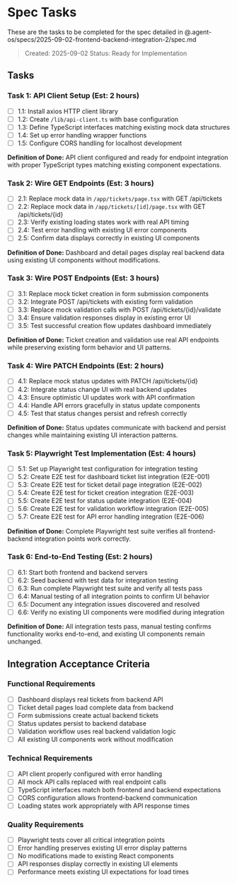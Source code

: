 # Spec Tasks

These are the tasks to be completed for the spec detailed in @.agent-os/specs/2025-09-02-frontend-backend-integration-2/spec.md

> Created: 2025-09-02
> Status: Ready for Implementation

## Tasks

### Task 1: API Client Setup (Est: 2 hours)
- [ ] 1.1: Install axios HTTP client library
- [ ] 1.2: Create `/lib/api-client.ts` with base configuration
- [ ] 1.3: Define TypeScript interfaces matching existing mock data structures
- [ ] 1.4: Set up error handling wrapper functions
- [ ] 1.5: Configure CORS handling for localhost development

**Definition of Done:** API client configured and ready for endpoint integration with proper TypeScript types matching existing component expectations.

### Task 2: Wire GET Endpoints (Est: 3 hours)
- [ ] 2.1: Replace mock data in `/app/tickets/page.tsx` with GET /api/tickets
- [ ] 2.2: Replace mock data in `/app/tickets/[id]/page.tsx` with GET /api/tickets/{id}
- [ ] 2.3: Verify existing loading states work with real API timing
- [ ] 2.4: Test error handling with existing UI error components
- [ ] 2.5: Confirm data displays correctly in existing UI components

**Definition of Done:** Dashboard and detail pages display real backend data using existing UI components without modifications.

### Task 3: Wire POST Endpoints (Est: 3 hours)
- [ ] 3.1: Replace mock ticket creation in form submission components
- [ ] 3.2: Integrate POST /api/tickets with existing form validation
- [ ] 3.3: Replace mock validation calls with POST /api/tickets/{id}/validate
- [ ] 3.4: Ensure validation responses display in existing error UI
- [ ] 3.5: Test successful creation flow updates dashboard immediately

**Definition of Done:** Ticket creation and validation use real API endpoints while preserving existing form behavior and UI patterns.

### Task 4: Wire PATCH Endpoints (Est: 2 hours)
- [ ] 4.1: Replace mock status updates with PATCH /api/tickets/{id}
- [ ] 4.2: Integrate status change UI with real backend updates
- [ ] 4.3: Ensure optimistic UI updates work with API confirmation
- [ ] 4.4: Handle API errors gracefully in status update components
- [ ] 4.5: Test that status changes persist and refresh correctly

**Definition of Done:** Status updates communicate with backend and persist changes while maintaining existing UI interaction patterns.

### Task 5: Playwright Test Implementation (Est: 4 hours)
- [ ] 5.1: Set up Playwright test configuration for integration testing
- [ ] 5.2: Create E2E test for dashboard ticket list integration (E2E-001)
- [ ] 5.3: Create E2E test for ticket detail page integration (E2E-002)
- [ ] 5.4: Create E2E test for ticket creation integration (E2E-003)
- [ ] 5.5: Create E2E test for status update integration (E2E-004)
- [ ] 5.6: Create E2E test for validation workflow integration (E2E-005)
- [ ] 5.7: Create E2E test for API error handling integration (E2E-006)

**Definition of Done:** Complete Playwright test suite verifies all frontend-backend integration points work correctly.

### Task 6: End-to-End Testing (Est: 2 hours)
- [ ] 6.1: Start both frontend and backend servers
- [ ] 6.2: Seed backend with test data for integration testing
- [ ] 6.3: Run complete Playwright test suite and verify all tests pass
- [ ] 6.4: Manual testing of all integration points to confirm UI behavior
- [ ] 6.5: Document any integration issues discovered and resolved
- [ ] 6.6: Verify no existing UI components were modified during integration

**Definition of Done:** All integration tests pass, manual testing confirms functionality works end-to-end, and existing UI components remain unchanged.

## Integration Acceptance Criteria

### Functional Requirements
- [ ] Dashboard displays real tickets from backend API
- [ ] Ticket detail pages load complete data from backend
- [ ] Form submissions create actual backend tickets
- [ ] Status updates persist to backend database
- [ ] Validation workflow uses real backend validation logic
- [ ] All existing UI components work without modification

### Technical Requirements
- [ ] API client properly configured with error handling
- [ ] All mock API calls replaced with real endpoint calls
- [ ] TypeScript interfaces match both frontend and backend expectations
- [ ] CORS configuration allows frontend-backend communication
- [ ] Loading states work appropriately with API response times

### Quality Requirements
- [ ] Playwright tests cover all critical integration points
- [ ] Error handling preserves existing UI error display patterns
- [ ] No modifications made to existing React components
- [ ] API responses display correctly in existing UI elements
- [ ] Performance meets existing UI expectations for load times
